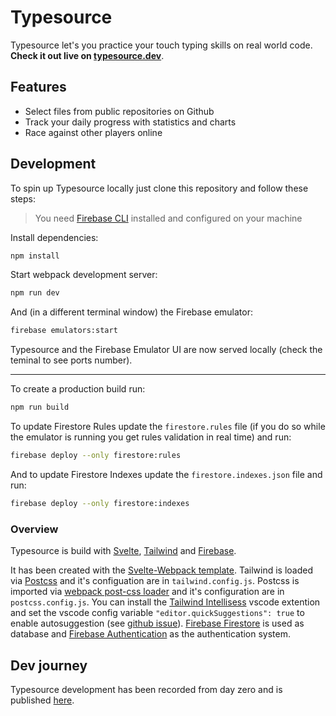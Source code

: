 # Typesource

Typesource let's you practice your touch typing skills on real world code. **Check it out live on [typesource.dev](https://typesource.dev)**.

## Features

- Select files from public repositories on Github
- Track your daily progress with statistics and charts
- Race against other players online

## Development

To spin up Typesource locally just clone this repository and follow these steps:

> You need [Firebase CLI](https://firebase.google.com/docs/cli) installed and configured on your machine

Install dependencies:

```bash
npm install
```

Start webpack development server:

```bash
npm run dev
```

And (in a different terminal window) the Firebase emulator:

```bash
firebase emulators:start
```

Typesource and the Firebase Emulator UI are now served locally (check the teminal to see ports number).

---

To create a production build run:

```bash
npm run build
```

To update Firestore Rules update the `firestore.rules` file (if you do so while the emulator is running you get rules validation in real time) and run:

```bash
firebase deploy --only firestore:rules
```

And to update Firestore Indexes update the `firestore.indexes.json` file and run:

```bash
firebase deploy --only firestore:indexes
```

### Overview

Typesource is build with [Svelte](https://svelte.dev/), [Tailwind](https://tailwindcss.com/) and [Firebase](https://firebase.google.com/).

It has been created with the [Svelte-Webpack template](https://github.com/sveltejs/template-webpack). Tailwind is loaded via [Postcss](https://postcss.org/) and it's configuation are in `tailwind.config.js`. Postcss is imported via [webpack post-css loader](https://github.com/webpack-contrib/postcss-loader) and it's configuration are in `postcss.config.js`. You can install the [Tailwind Intellisess](https://tailwindcss.com/docs/intellisense) vscode extention and set the vscode config variable `"editor.quickSuggestions": true` to enable autosuggestion (see [github issue](https://github.com/tailwindlabs/tailwindcss-intellisense/issues/151#issuecomment-684684682)). [Firebase Firestore](https://firebase.google.com/docs/firestore) is used as database and [Firebase Authentication](https://firebase.google.com/docs/auth) as the authentication system.

## Dev journey

Typesource development has been recorded from day zero and is published [here](https://www.youtube.com/playlist?list=PLI4ZJrRnqqm2Y82Vq5NSZUZNzieyoC9jn).
